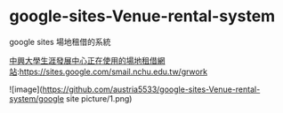 # google-sites-Venue-rental-system
google sites 場地租借的系統

[中興大學生涯發展中心正在使用的場地租借網站](https://sites.google.com/smail.nchu.edu.tw/grwork):https://sites.google.com/smail.nchu.edu.tw/grwork

![image](https://github.com/austria5533/google-sites-Venue-rental-system/google site picture/1.png)
